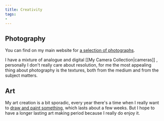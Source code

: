 ```yaml
---
title: Creativity
tags: 
- 
---
```












## Photography



You can find on my main website for [a selection of photographs](https://cniu.art/photography).



I have a mixture of analogue and digital [[My Camera Collection|cameras]] , personally I don't really care about resolution, for me the most appealing thing about photography is the textures, both from the medium and from the subject matters.



## Art



My art creation is a bit sporadic, every year there's a time when I really want to [draw and paint something](https://cniu.art/art), which lasts about a few weeks. But I hope to have a longer lasting art making period because I really do enjoy it.







